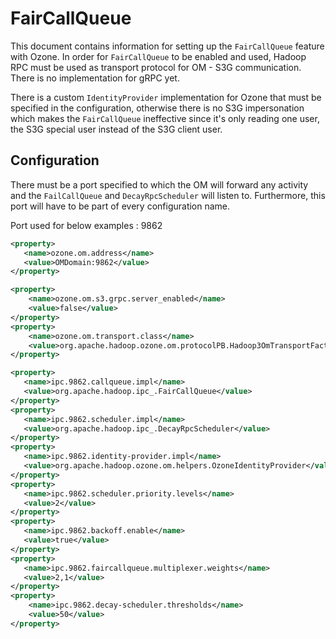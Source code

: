 <!---
  Licensed to the Apache Software Foundation (ASF) under one or more
  contributor license agreements.  See the NOTICE file distributed with
  this work for additional information regarding copyright ownership.
  The ASF licenses this file to You under the Apache License, Version 2.0
  (the "License"); you may not use this file except in compliance with
  the License.  You may obtain a copy of the License at

      http://www.apache.org/licenses/LICENSE-2.0

  Unless required by applicable law or agreed to in writing, software
  distributed under the License is distributed on an "AS IS" BASIS,
  WITHOUT WARRANTIES OR CONDITIONS OF ANY KIND, either express or implied.
  See the License for the specific language governing permissions and
  limitations under the License.
-->

FairCallQueue
===

This document contains information for setting up the `FairCallQueue` feature with Ozone. 
In order for `FairCallQueue` to be enabled and used, 
Hadoop RPC must be used as transport protocol for OM - S3G communication. 
There is no implementation for gRPC yet.

There is a custom `IdentityProvider` implementation for Ozone that must be specified in the configuration, otherwise
there is no S3G impersonation which makes the `FairCallQueue` ineffective since it's only reading one user, 
the S3G special user instead of the S3G client user.

## Configuration

There must be a port specified to which the OM will forward any activity 
and the `FailCallQueue` and `DecayRpcScheduler` will listen to. 
Furthermore, this port will have to be part of every configuration name.

Port used for below examples : 9862

```XML
<property>
   <name>ozone.om.address</name>
   <value>OMDomain:9862</value>
</property>

<property>
    <name>ozone.om.s3.grpc.server_enabled</name>
    <value>false</value>
</property>
<property>
    <name>ozone.om.transport.class</name>
    <value>org.apache.hadoop.ozone.om.protocolPB.Hadoop3OmTransportFactory</value>
</property>

<property>
   <name>ipc.9862.callqueue.impl</name>
   <value>org.apache.hadoop.ipc_.FairCallQueue</value>
</property>
<property>
   <name>ipc.9862.scheduler.impl</name>
   <value>org.apache.hadoop.ipc_.DecayRpcScheduler</value>
</property>
<property>
   <name>ipc.9862.identity-provider.impl</name>
   <value>org.apache.hadoop.ozone.om.helpers.OzoneIdentityProvider</value>
</property>
<property>
   <name>ipc.9862.scheduler.priority.levels</name>
   <value>2</value>
</property>
<property>
   <name>ipc.9862.backoff.enable</name>
   <value>true</value>
</property>
<property>
   <name>ipc.9862.faircallqueue.multiplexer.weights</name>
   <value>2,1</value>
</property>
<property>
    <name>ipc.9862.decay-scheduler.thresholds</name>
    <value>50</value>
</property>
```
